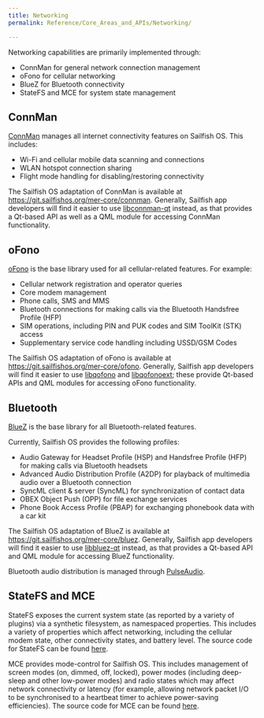 ```yaml
---
title: Networking
permalink: Reference/Core_Areas_and_APIs/Networking/

---
```


Networking capabilities are primarily implemented through:

  - ConnMan for general network connection management
  - oFono for cellular networking
  - BlueZ for Bluetooth connectivity
  - StateFS and MCE for system state management

## ConnMan

[ConnMan](https://01.org/connman) manages all internet connectivity
features on Sailfish OS. This includes:

  - Wi-Fi and cellular mobile data scanning and connections
  - WLAN hotspot connection sharing
  - Flight mode handling for disabling/restoring connectivity

The Sailfish OS adaptation of ConnMan is available at
<https://git.sailfishos.org/mer-core/connman>. Generally, Sailfish app
developers will find it easier to use
[libconnman-qt](https://git.sailfishos.org/mer-core/libconnman-qt)
instead, as that provides a Qt-based API as well as a QML module for
accessing ConnMan functionality.

## oFono

[oFono](https://01.org/ofono) is the base library used for all
cellular-related features. For example:

  - Cellular network registration and operator queries
  - Core modem management
  - Phone calls, SMS and MMS
  - Bluetooth connections for making calls via the Bluetooth Handsfree
    Profile (HFP)
  - SIM operations, including PIN and PUK codes and SIM ToolKit (STK)
    access
  - Supplementary service code handling including USSD/GSM Codes

The Sailfish OS adaptation of oFono is available at
<https://git.sailfishos.org/mer-core/ofono>. Generally, Sailfish app
developers will find it easier to use
[libqofono](https://git.sailfishos.org/mer-core/libqofono) and
[libqofonoext](https://git.sailfishos.org/mer-core/libqofonoext); these
provide Qt-based APIs and QML modules for accessing oFono functionality.

## Bluetooth

[BlueZ](http://www.bluez.org/) is the base library for all
Bluetooth-related features.

Currently, Sailfish OS provides the following profiles:

  - Audio Gateway for Headset Profile (HSP) and Handsfree Profile (HFP)
    for making calls via Bluetooth headsets
  - Advanced Audio Distribution Profile (A2DP) for playback of
    multimedia audio over a Bluetooth connection
  - SyncML client & server (SyncML) for synchronization of contact data
  - OBEX Object Push (OPP) for file exchange services
  - Phone Book Access Profile (PBAP) for exchanging phonebook data with
    a car kit

The Sailfish OS adaptation of BlueZ is available at
<https://git.sailfishos.org/mer-core/bluez>. Generally, Sailfish app
developers will find it easier to use
[libbluez-qt](https://git.sailfishos.org/mer-core/libbluez-qt) instead,
as that provides a Qt-based API and QML module for accessing BlueZ
functionality.

Bluetooth audio distribution is managed through
[PulseAudio](https://www.freedesktop.org/wiki/Software/PulseAudio/).

## StateFS and MCE

StateFS exposes the current system state (as reported by a variety of
plugins) via a synthetic filesystem, as namespaced properties. This
includes a variety of properties which affect networking, including the
cellular modem state, other connectivity states, and battery level. The
source code for StateFS can be found
[here](https://git.sailfishos.org/mer-core/statefs).

MCE provides mode-control for Sailfish OS. This includes management of
screen modes (on, dimmed, off, locked), power modes (including
deep-sleep and other low-power modes) and radio states which may affect
network connectivity or latency (for example, allowing network packet
I/O to be synchronised to a heartbeat timer to achieve power-saving
efficiencies). The source code for MCE can be found
[here](https://git.sailfishos.org/mer-core/mce/).
